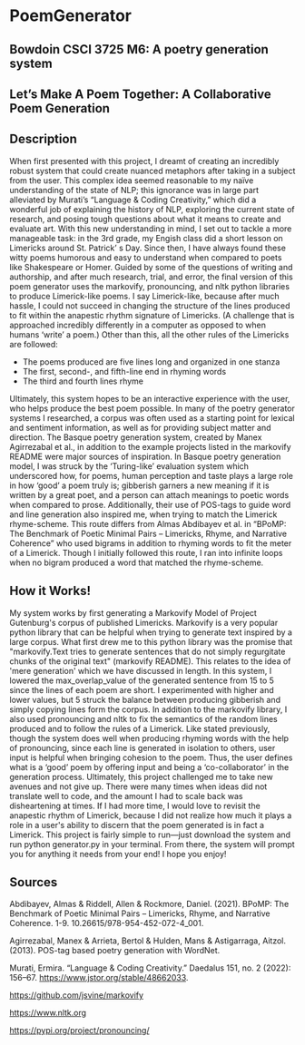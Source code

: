 # PoemGenerator
## Bowdoin CSCI 3725 M6:  A poetry generation system

## Let’s Make A Poem Together: A Collaborative Poem Generation 

## Description 
When first presented with this project, I dreamt of creating an incredibly robust system that could create nuanced metaphors after taking in a subject from the user. This complex idea seemed reasonable to my naïve understanding of the state of NLP; this ignorance was in large part alleviated by Murati’s “Language & Coding Creativity,” which did a wonderful job of explaining the history of NLP, exploring the current state of research, and posing tough questions about what it means to create and evaluate art. With this new understanding in mind, I set out to tackle a more manageable task: in the 3rd grade, my Engish class did a short lesson on Limericks around St. Patrick’ s Day. Since then, I have always found these witty poems humorous and easy to understand when compared to poets like Shakespeare or Homer. Guided by some of the questions of writing and authorship, and after much research, trial, and error, the final version of this poem generator uses the markovify, pronouncing, and nltk python libraries to produce Limerick-like poems. I say Limerick-like, because after much hassle, I could not succeed in changing the structure of the lines produced to fit within the anapestic rhythm signature of Limericks. (A challenge that is approached incredibly differently in a computer as opposed to when humans ‘write’ a poem.) Other than this, all the other rules of the Limericks are followed:
-	The poems produced are five lines long and organized in one stanza
-	The first, second-, and fifth-line end in rhyming words
-	The third and fourth lines rhyme 

Ultimately, this system hopes to be an interactive experience with the user, who helps produce the best poem possible. In many of the poetry generator systems I researched, a corpus was often used as a starting point for lexical and sentiment information, as well as for providing subject matter and direction. The Basque poetry generation system, created by Manex Agirrezabal et al., in addition to the example projects listed in the markovify README were major sources of inspiration. In Basque poetry generation model, I was struck by the ‘Turing-like’ evaluation system which underscored how, for poems, human perception and taste plays a large role in how ‘good’ a poem truly is; gibberish garners a new meaning if it is written by a great poet, and a person can attach meanings to poetic words when compared to prose. Additionally, their use of POS-tags to guide word and line generation also inspired me, when trying to match the Limerick rhyme-scheme. This route differs from Almas Abdibayev et al. in “BPoMP: The Benchmark of Poetic Minimal Pairs – Limericks, Rhyme, and Narrative Coherence” who used bigrams in addition to rhyming words to fit the meter of a Limerick. Though I initially followed this route, I ran into infinite loops when no bigram produced a word that matched the rhyme-scheme. 

## How it Works!
My system works by first generating a Markovify Model of Project Gutenburg's corpus of published Limericks. Markovify is a very popular python library that can be helpful when trying to generate text inspired by a large corpus. What first drew me to this python library was the promise that "markovify.Text tries to generate sentences that do not simply regurgitate chunks of the original text" (markovify README). This relates to the idea of 'mere generation' which we have discussed in length. In this system, I lowered the max_overlap_value of the generated sentence from 15 to 5 since the lines of each poem are short. I experimented with higher and lower values, but 5 struck the balance between producing gibberish and simply copying lines form the corpus. In addition to the markovify library, I also used pronouncing and nltk to fix the semantics of the random lines produced and to follow the rules of a Limerick. Like stated previously, though the system does well when producing rhyming words with the help of pronouncing, since each line is generated in isolation to others, user input is helpful when bringing cohesion to the poem. Thus, the user defines what is a ‘good’ poem by offering input and being a ‘co-collaborator’ in the generation process. 
Ultimately, this project challenged me to take new avenues and not give up. There were many times when ideas did not translate well to code, and the amount I had to scale back was disheartening at times. If I had more time, I would love to revisit the anapestic rhythm of Limerick, because I did not realize how much it plays a role in a user's ability to discern that the poem generated is in fact a Limerick. This project is fairly simple to run—just download the system and run python generator.py in your terminal. From there, the system will prompt you for anything it needs from your end! I hope you enjoy!

## Sources
Abdibayev, Almas & Riddell, Allen & Rockmore, Daniel. (2021). BPoMP: The Benchmark of Poetic Minimal Pairs – Limericks, Rhyme, and Narrative Coherence. 1-9. 10.26615/978-954-452-072-4_001.

Agirrezabal, Manex & Arrieta, Bertol & Hulden, Mans & Astigarraga, Aitzol. (2013). POS-tag based poetry generation with WordNet.

Murati, Ermira. “Language & Coding Creativity.” Daedalus 151, no. 2 (2022): 156–67. https://www.jstor.org/stable/48662033.

https://github.com/jsvine/markovify

https://www.nltk.org

https://pypi.org/project/pronouncing/
